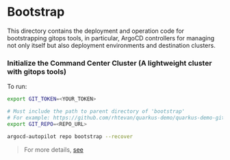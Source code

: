 # Bootstrap
This directory contains the deployment and operation code for bootstrapping gitops tools, in particular, ArgoCD controllers for managing not only itself but also deployment environments and destination clusters. 

### Initialize the Command Center Cluster (A lightweight cluster with gitops tools)
To run:
```bash
export GIT_TOKEN=<YOUR_TOKEN>

# Must include the path to parent directory of 'bootstrap'
# For example: https://github.com/rhtevan/quarkus-demo/quarkus-demo-gitops
export GIT_REPO=<REPO_URL>

argocd-autopilot repo bootstrap --recover
```
> For more details, [see](https://argocd-autopilot.readthedocs.io/en/stable/Getting-Started/#recovering-argo-cd-from-an-existing-repository)